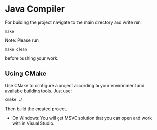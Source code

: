 # Java Compiler
For building the project navigate to the main directory and write run
```
make
```
Note: Please run
```
make clean
```
before pushing your work.


## Using CMake

Use CMake to configure a project according to your environment and available building tools. Just use:

```
cmake ./
```

Then build the created project.

- On Windows: You will get MSVC solution that you can open and work with in Visual Studio.
